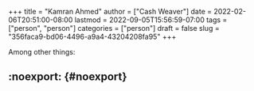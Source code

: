 +++
title = "Kamran Ahmed"
author = ["Cash Weaver"]
date = 2022-02-06T20:51:00-08:00
lastmod = 2022-09-05T15:56:59-07:00
tags = ["person", "person"]
categories = ["person"]
draft = false
slug = "356faca9-bd06-4496-a9a4-43204208fa95"
+++

Among other things:


## :noexport: {#noexport}
